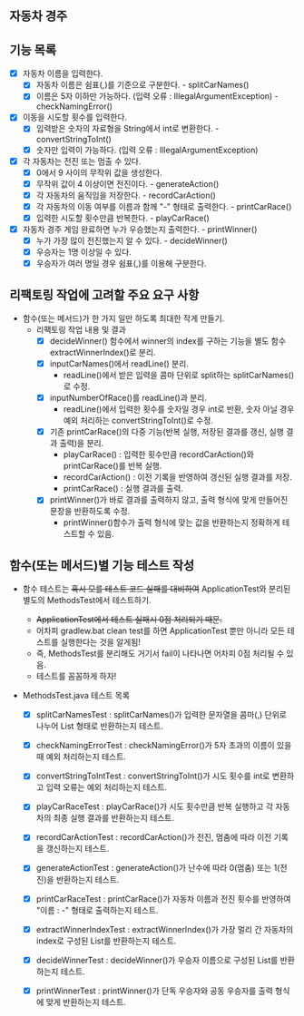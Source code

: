 ## 자동차 경주

## 기능 목록

- [x] 자동차 이름을 입력한다.
    - [x] 자동차 이름은 쉼표(,)를 기준으로 구분한다. - splitCarNames()
    - [x] 이름은 5자 이하만 가능하다. (입력 오류 : IllegalArgumentException) - checkNamingError()

- [x] 이동을 시도할 횟수를 입력한다.
    - [x] 입력받은 숫자의 자료형을 String에서 int로 변환한다. - convertStringToInt()
    - [x] 숫자만 입력이 가능하다. (입력 오류 : IllegalArgumentException)

- [x] 각 자동차는 전진 또는 멈출 수 있다.
    - [x] 0에서 9 사이의 무작위 값을 생성한다.
    - [x] 무작위 값이 4 이상이면 전진이다. - generateAction()
    - [x] 각 자동차의 움직임을 저장한다. - recordCarAction()
    - [x] 각 자동차의 이동 여부를 이름과 함께 "-" 형태로 출력한다. - printCarRace()
    - [x] 입력한 시도할 횟수만큼 반복한다. - playCarRace()

- [x] 자동차 경주 게임 완료하면 누가 우승했는지 출력한다. - printWinner()
    - [x] 누가 가장 많이 전진했는지 알 수 있다. - decideWinner()
    - [x] 우승자는 1명 이상일 수 있다.
    - [x] 우승자가 여러 명일 경우 쉼표(,)를 이용해 구분한다.

## 리팩토링 작업에 고려할 주요 요구 사항

- 함수(또는 메서드)가 한 가지 일만 하도록 최대한 작게 만들기.
    - 리팩토링 작업 내용 및 결과
        - [x] decideWinner() 함수에서 winner의 index를 구하는 기능을 별도 함수 extractWinnerIndex()로 분리.
        - [x] inputCarNames()에서 readLine() 분리.
            - readLine()에서 받은 입력을 콤마 단위로 split하는 splitCarNames()로 수정.
        - [x] inputNumberOfRace()를 readLine()과 분리.
            - readLine()에서 입력한 횟수를 숫자일 경우 int로 반환, 숫자 아닐 경우 예외 처리하는 convertStringToInt()로 수정.
        - [x] 기존 printCarRace()의 다중 기능(반복 실행, 저장된 결과를 갱신, 실행 결과 출력)을 분리.
            - playCarRace() : 입력한 횟수만큼 recordCarAction()와 printCarRace()를 반복 실행.
            - recordCarAction() : 이전 기록을 반영하여 갱신된 실행 결과를 저장.
            - printCarRace() : 실행 결과를 출력.
        - [x] printWinner()가 바로 결과를 출력하지 않고, 출력 형식에 맞게 만들어진 문장을 반환하도록 수정.
            - printWinner()함수가 출력 형식에 맞는 값을 반환하는지 정확하게 테스트할 수 있음.

## 함수(또는 메서드)별 기능 테스트 작성

- 함수 테스트는 ~~혹시 모를 테스트 코드 실패를 대비하여~~ ApplicationTest와 분리된 별도의 MethodsTest에서 테스트하기.
    - ~~ApplicationTest에서 테스트 실패시 0점 처리되기 때문.~~
    - 어차피 gradlew.bat clean test를 하면 ApplicationTest 뿐만 아니라 모든 테스트를 실행한다는 것을 알게됨!
    - 즉, MethodsTest를 분리해도 거기서 fail이 나타나면 어차피 0점 처리될 수 있음.
    - 테스트를 꼼꼼하게 하자!

- MethodsTest.java 테스트 목록
    - [x] splitCarNamesTest : splitCarNames()가 입력한 문자열을 콤마(,) 단위로 나누어 List 형태로 반환하는지 테스트.
    - [x] checkNamingErrorTest : checkNamingError()가 5자 초과의 이름이 있을 때 예외 처리하는지 테스트.
    - [x] convertStringToIntTest : convertStringToInt()가 시도 횟수를 int로 변환하고 입력 오류는 예외 처리하는지 테스트.

    - [x] playCarRaceTest : playCarRace()가 시도 횟수만큼 반복 실행하고 각 자동차의 최종 실행 결과를 반환하는지 테스트.
    - [x] recordCarActionTest : recordCarAction()가 전진, 멈춤에 따라 이전 기록을 갱신하는지 테스트.
    - [x] generateActionTest : generateAction()가 난수에 따라 0(멈춤) 또는 1(전진)을 반환하는지 테스트.
    - [x] printCarRaceTest : printCarRace()가 자동차 이름과 전진 횟수를 반영하여 "이름 : -" 형태로 출력하는지 테스트.

    - [x] extractWinnerIndexTest : extractWinnerIndex()가 가장 멀리 간 자동차의 index로 구성된 List를 반환하는지 테스트.
    - [x] decideWinnerTest : decideWinner()가 우승자 이름으로 구성된 List를 반환하는지 테스트.
    - [x] printWinnerTest : printWinner()가 단독 우승자와 공동 우승자를 출력 형식에 맞게 반환하는지 테스트.
